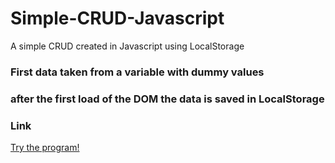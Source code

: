 # Simple-CRUD-Javascript

A simple CRUD created in Javascript using LocalStorage

### First data taken from a variable with dummy values
### after the first load of the DOM the data is saved in LocalStorage


### Link
[Try the program!](https://pablomclementep.github.io/Simple-CRUD-Javascript/)
